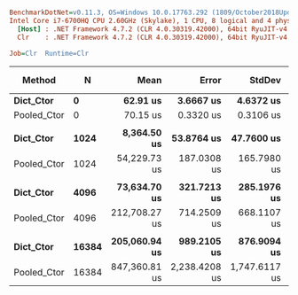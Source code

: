 ``` ini

BenchmarkDotNet=v0.11.3, OS=Windows 10.0.17763.292 (1809/October2018Update/Redstone5)
Intel Core i7-6700HQ CPU 2.60GHz (Skylake), 1 CPU, 8 logical and 4 physical cores
  [Host] : .NET Framework 4.7.2 (CLR 4.0.30319.42000), 64bit RyuJIT-v4.7.3324.0
  Clr    : .NET Framework 4.7.2 (CLR 4.0.30319.42000), 64bit RyuJIT-v4.7.3324.0

Job=Clr  Runtime=Clr  

```
|      Method |     N |          Mean |         Error |        StdDev | Ratio | RatioSD | Gen 0/1k Op | Gen 1/1k Op | Gen 2/1k Op | Allocated Memory/Op |
|------------ |------ |--------------:|--------------:|--------------:|------:|--------:|------------:|------------:|------------:|--------------------:|
|   **Dict_Ctor** |     **0** |      **62.91 us** |     **3.6667 us** |     **4.6372 us** |  **1.00** |    **0.00** |    **114.6240** |           **-** |           **-** |           **352.27 KB** |
| Pooled_Ctor |     0 |      70.15 us |     0.3320 us |     0.3106 us |  1.10 |    0.09 |    126.0986 |           - |           - |            387.5 KB |
|             |       |               |               |               |       |         |             |             |             |                     |
|   **Dict_Ctor** |  **1024** |   **8,364.50 us** |    **53.8764 us** |    **47.7600 us** |  **1.00** |    **0.00** |  **44203.1250** |           **-** |           **-** |         **136580.3 KB** |
| Pooled_Ctor |  1024 |  54,229.73 us |   187.0308 us |   165.7980 us |  6.48 |    0.05 |    100.0000 |           - |           - |           388.01 KB |
|             |       |               |               |               |       |         |             |             |             |                     |
|   **Dict_Ctor** |  **4096** |  **73,634.70 us** |   **321.7213 us** |   **285.1976 us** |  **1.00** |    **0.00** | **166857.1429** | **166857.1429** | **166857.1429** |        **600997.77 KB** |
| Pooled_Ctor |  4096 | 212,708.27 us |   714.2509 us |   668.1107 us |  2.89 |    0.01 |           - |           - |           - |           389.33 KB |
|             |       |               |               |               |       |         |             |             |             |                     |
|   **Dict_Ctor** | **16384** | **205,060.94 us** |   **989.2105 us** |   **876.9094 us** |  **1.00** |    **0.00** | **563333.3333** | **563333.3333** | **563333.3333** |        **2164813.5 KB** |
| Pooled_Ctor | 16384 | 847,360.81 us | 2,238.4208 us | 1,747.6117 us |  4.13 |    0.02 |           - |           - |           - |              392 KB |
